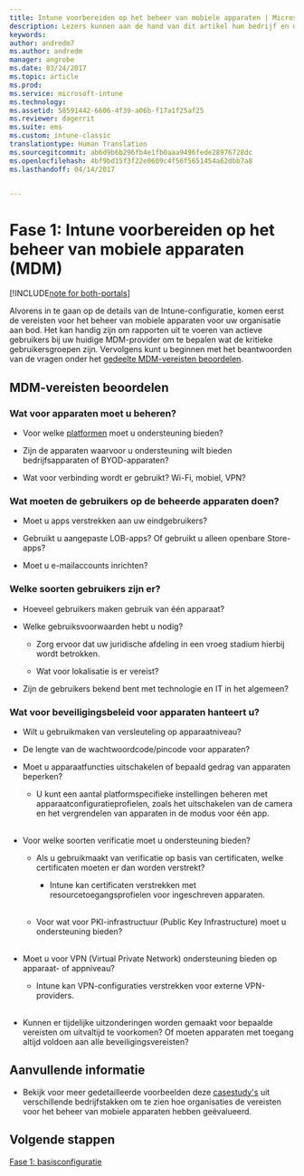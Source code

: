 ```yaml
---
title: Intune voorbereiden op het beheer van mobiele apparaten | Microsoft Docs
description: Lezers kunnen aan de hand van dit artikel hun bedrijf en de technische vereisten evalueren voordat ze naar Intune migreren.
keywords: 
author: andredm7
ms.author: andredm
manager: angrobe
ms.date: 03/24/2017
ms.topic: article
ms.prod: 
ms.service: microsoft-intune
ms.technology: 
ms.assetid: 58591442-6606-4f39-a06b-f17a1f25af25
ms.reviewer: dagerrit
ms.suite: ems
ms.custom: intune-classic
translationtype: Human Translation
ms.sourcegitcommit: ab6d9b6b296fb4e1fb0aaa9496fede28976728dc
ms.openlocfilehash: 4bf9bd15f3f22e0609c4f56f5651454a62dbb7a8
ms.lasthandoff: 04/14/2017


---
```


# <a name="phase-1-prepare-intune-for-mobile-device-management-mdm"></a>Fase 1: Intune voorbereiden op het beheer van mobiele apparaten (MDM)

[!INCLUDE[note for both-portals](../includes/note-for-both-portals.md)]

Alvorens in te gaan op de details van de Intune-configuratie, komen eerst de vereisten voor het beheer van mobiele apparaten voor uw organisatie aan bod. Het kan handig zijn om rapporten uit te voeren van actieve gebruikers bij uw huidige MDM-provider om te bepalen wat de kritieke gebruikersgroepen zijn. Vervolgens kunt u beginnen met het beantwoorden van de vragen onder het [gedeelte MDM-vereisten beoordelen](https://docs.microsoft.com/intune/plan-design/migration-phase1-prepare-intune-for-mobile-device-management#assess-mdm-requirements).

## <a name="assess-mdm-requirements"></a>MDM-vereisten beoordelen

### <a name="what-kinds-of-devices-do-you-need-to-manage"></a>Wat voor apparaten moet u beheren?

-   Voor welke [platformen](https://docs.microsoft.com/intune/get-started/supported-mobile-devices-and-computers) moet u ondersteuning bieden?

-   Zijn de apparaten waarvoor u ondersteuning wilt bieden bedrijfsapparaten of BYOD-apparaten?

-   Wat voor verbinding wordt er gebruikt? Wi-Fi, mobiel, VPN?

### <a name="what-do-your-users-need-to-do-on-managed-devices"></a>Wat moeten de gebruikers op de beheerde apparaten doen?

-   Moet u apps verstrekken aan uw eindgebruikers?

-   Gebruikt u aangepaste LOB-apps? Of gebruikt u alleen openbare Store-apps?

-   Moet u e-mailaccounts inrichten?

### <a name="what-kinds-of-users"></a>Welke soorten gebruikers zijn er?

-   Hoeveel gebruikers maken gebruik van één apparaat?

-   Welke gebruiksvoorwaarden hebt u nodig?

    -   Zorg ervoor dat uw juridische afdeling in een vroeg stadium hierbij wordt betrokken.

    -   Wat voor lokalisatie is er vereist?

-   Zijn de gebruikers bekend bent met technologie en IT in het algemeen?

### <a name="what-is-your-device-security-policy"></a>Wat voor beveiligingsbeleid voor apparaten hanteert u?

-   Wilt u gebruikmaken van versleuteling op apparaatniveau?

-   De lengte van de wachtwoordcode/pincode voor apparaten?

-   Moet u apparaatfuncties uitschakelen of bepaald gedrag van apparaten beperken?

    -   U kunt een aantal platformspecifieke instellingen beheren met apparaatconfiguratieprofielen, zoals het uitschakelen van de camera en het vergrendelen van apparaten in de modus voor één app.
<br></br>
-   Voor welke soorten verificatie moet u ondersteuning bieden?

    -   Als u gebruikmaakt van verificatie op basis van certificaten, welke certificaten moeten er dan worden verstrekt?

        -   Intune kan certificaten verstrekken met resourcetoegangsprofielen voor ingeschreven apparaten.
<br></br>
    -   Voor wat voor PKI-infrastructuur (Public Key Infrastructure) moet u ondersteuning bieden?
<br></br>
-   Moet u voor VPN (Virtual Private Network) ondersteuning bieden op apparaat- of appniveau?

    -   Intune kan VPN-configuraties verstrekken voor externe VPN-providers.
<br></br>
-   Kunnen er tijdelijke uitzonderingen worden gemaakt voor bepaalde vereisten om uitvaltijd te voorkomen? Of moeten apparaten met toegang altijd voldoen aan alle beveiligingsvereisten?

## <a name="additional-information"></a>Aanvullende informatie

-   Bekijk voor meer gedetailleerde voorbeelden deze [casestudy's](https://customers.microsoft.com/story/mwh-global-now-part-of-stantec-secures-mobile-devices-with-intune) uit verschillende bedrijfstakken om te zien hoe organisaties de vereisten voor het beheer van mobiele apparaten hebben geëvalueerd.

## <a name="next-steps"></a>Volgende stappen

[Fase 1: basisconfiguratie](https://docs.microsoft.com/intune/plan-design/migration-phase1-basic-setup)

